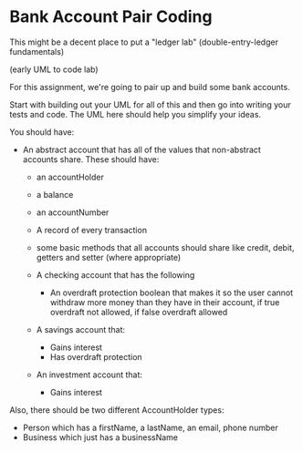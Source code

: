 # Bank Account Pair Coding

This might be a decent place to put a "ledger lab" (double-entry-ledger fundamentals)

(early UML to code lab)

For this assignment, we're going to pair up and build some bank accounts.

Start with building out your UML for all of this and then go into writing your tests and code. 
The UML here should help you simplify your ideas.

You should have:
* An abstract account that has all of the values that non-abstract accounts share.  These should have:
    * an accountHolder
    * a balance
    * an accountNumber
    * A record of every transaction
    * some basic methods that all accounts should share like credit, debit, getters and setter (where appropriate)

    * A checking account that has the following
        * An overdraft protection boolean that makes it so the user cannot withdraw more money than they have in their account, if true overdraft not allowed, if false overdraft allowed
    * A savings account that:
        * Gains interest
        * Has overdraft protection
    * An investment account that:
        * Gains interest
    
Also, there should be two different AccountHolder types:
* Person which has a firstName, a lastName, an email, phone number
* Business which just has a businessName
